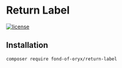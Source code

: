 # Return Label
[![license](https://img.shields.io/github/license/mashape/apistatus.svg)](https://packagist.org/packages/fond-of-oryx/return-label)

## Installation

```
composer require fond-of-oryx/return-label
```
